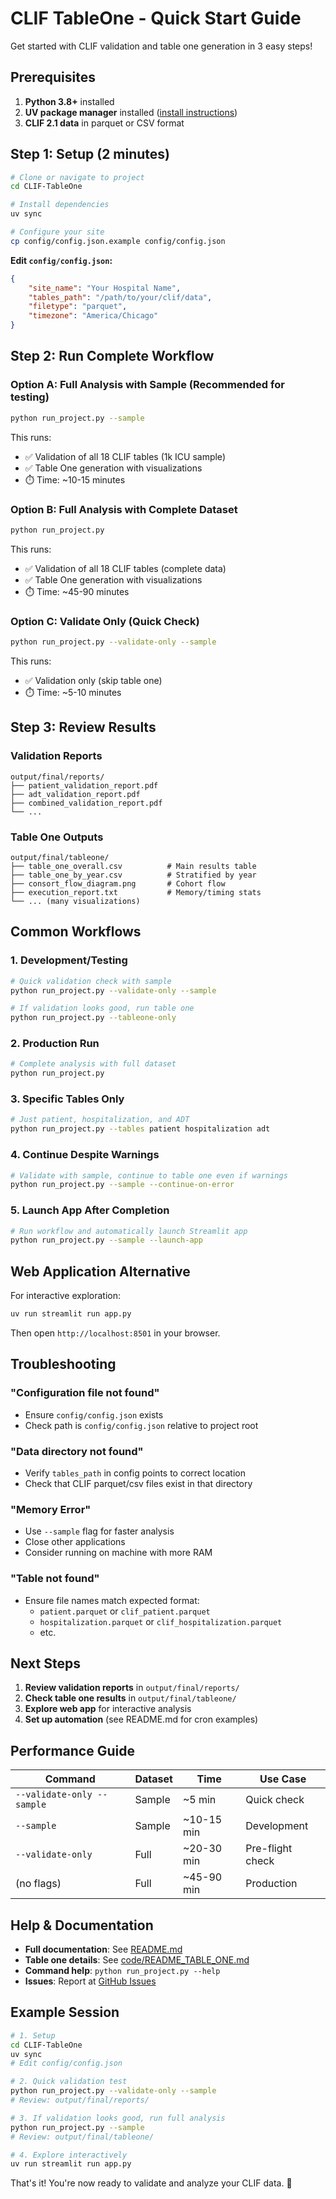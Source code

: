 # CLIF TableOne - Quick Start Guide

Get started with CLIF validation and table one generation in 3 easy steps!

## Prerequisites

1. **Python 3.8+** installed
2. **UV package manager** installed ([install instructions](https://docs.astral.sh/uv/))
3. **CLIF 2.1 data** in parquet or CSV format

## Step 1: Setup (2 minutes)

```bash
# Clone or navigate to project
cd CLIF-TableOne

# Install dependencies
uv sync

# Configure your site
cp config/config.json.example config/config.json  
```

**Edit `config/config.json`:**
```json
{
    "site_name": "Your Hospital Name",
    "tables_path": "/path/to/your/clif/data",
    "filetype": "parquet",
    "timezone": "America/Chicago"
}
```

## Step 2: Run Complete Workflow 

### Option A: Full Analysis with Sample (Recommended for testing)

```bash
python run_project.py --sample
```

This runs:
- ✅ Validation of all 18 CLIF tables (1k ICU sample)
- ✅ Table One generation with visualizations
- ⏱️ Time: ~10-15 minutes

### Option B: Full Analysis with Complete Dataset

```bash
python run_project.py
```

This runs:
- ✅ Validation of all 18 CLIF tables (complete data)
- ✅ Table One generation with visualizations
- ⏱️ Time: ~45-90 minutes

### Option C: Validate Only (Quick Check)

```bash
python run_project.py --validate-only --sample
```

This runs:
- ✅ Validation only (skip table one)
- ⏱️ Time: ~5-10 minutes

## Step 3: Review Results

### Validation Reports
```
output/final/reports/
├── patient_validation_report.pdf
├── adt_validation_report.pdf
├── combined_validation_report.pdf
└── ...
```

### Table One Outputs
```
output/final/tableone/
├── table_one_overall.csv          # Main results table
├── table_one_by_year.csv          # Stratified by year
├── consort_flow_diagram.png       # Cohort flow
├── execution_report.txt           # Memory/timing stats
└── ... (many visualizations)
```

## Common Workflows

### 1. Development/Testing
```bash
# Quick validation check with sample
python run_project.py --validate-only --sample

# If validation looks good, run table one
python run_project.py --tableone-only
```

### 2. Production Run
```bash
# Complete analysis with full dataset
python run_project.py
```

### 3. Specific Tables Only
```bash
# Just patient, hospitalization, and ADT
python run_project.py --tables patient hospitalization adt
```

### 4. Continue Despite Warnings
```bash
# Validate with sample, continue to table one even if warnings
python run_project.py --sample --continue-on-error
```

### 5. Launch App After Completion
```bash
# Run workflow and automatically launch Streamlit app
python run_project.py --sample --launch-app
```

## Web Application Alternative

For interactive exploration:

```bash
uv run streamlit run app.py
```

Then open `http://localhost:8501` in your browser.

## Troubleshooting

### "Configuration file not found"
- Ensure `config/config.json` exists
- Check path is `config/config.json` relative to project root

### "Data directory not found"
- Verify `tables_path` in config points to correct location
- Check that CLIF parquet/csv files exist in that directory

### "Memory Error"
- Use `--sample` flag for faster analysis
- Close other applications
- Consider running on machine with more RAM

### "Table not found"
- Ensure file names match expected format:
  - `patient.parquet` or `clif_patient.parquet`
  - `hospitalization.parquet` or `clif_hospitalization.parquet`
  - etc.

## Next Steps

1. **Review validation reports** in `output/final/reports/`
2. **Check table one results** in `output/final/tableone/`
3. **Explore web app** for interactive analysis
4. **Set up automation** (see README.md for cron examples)

## Performance Guide

| Command | Dataset | Time | Use Case |
|---------|---------|------|----------|
| `--validate-only --sample` | Sample | ~5 min | Quick check |
| `--sample` | Sample | ~10-15 min | Development |
| `--validate-only` | Full | ~20-30 min | Pre-flight check |
| (no flags) | Full | ~45-90 min | Production |

## Help & Documentation

- **Full documentation**: See [README.md](README.md)
- **Table one details**: See [code/README_TABLE_ONE.md](code/README_TABLE_ONE.md)
- **Command help**: `python run_project.py --help`
- **Issues**: Report at [GitHub Issues](https://github.com/your-org/CLIF-TableOne/issues)

## Example Session

```bash
# 1. Setup
cd CLIF-TableOne
uv sync
# Edit config/config.json

# 2. Quick validation test
python run_project.py --validate-only --sample
# Review: output/final/reports/

# 3. If validation looks good, run full analysis
python run_project.py --sample
# Review: output/final/tableone/

# 4. Explore interactively
uv run streamlit run app.py
```

That's it! You're now ready to validate and analyze your CLIF data. 🚀
